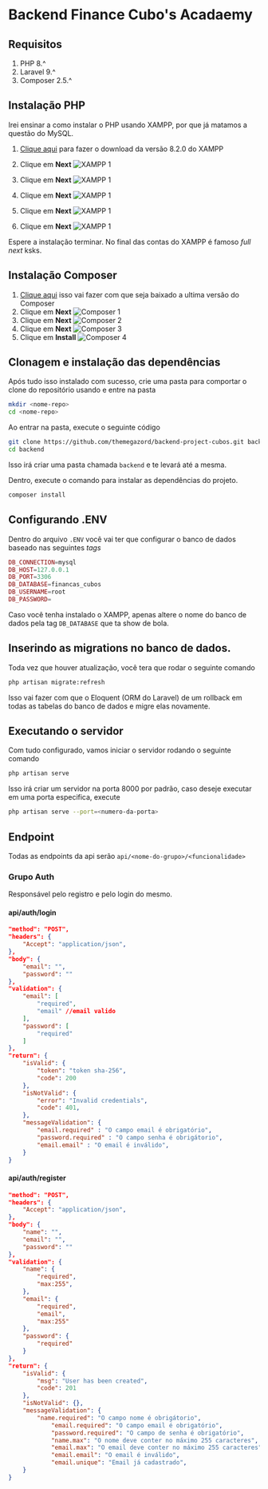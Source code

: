 # Backend Finance Cubo's Acadaemy

## Requisitos

1. PHP 8.^
2. Laravel 9.^
3. Composer 2.5.^

## Instalação PHP

Irei ensinar a como instalar o PHP usando XAMPP, por que já matamos a questão do MySQL.

1. [Clique aqui](https://sourceforge.net/projects/xampp/files/XAMPP%20Windows/8.2.0/xampp-windows-x64-8.2.0-0-VS16-installer.exe) para fazer o download da versão 8.2.0 do XAMPP
2. Clique em **Next**
![XAMPP 1](public/readme/xampp_1.png)

3. Clique em **Next**
![XAMPP 1](public/readme/xampp_2.png)

4. Clique em **Next**
![XAMPP 1](public/readme/xampp_3.png)

5. Clique em **Next**
![XAMPP 1](public/readme/xampp_4.png)

6. Clique em **Next**
![XAMPP 1](public/readme/xampp_5.png)

Espere a instalação terminar. No final das contas do XAMPP é famoso _full next_ ksks.

## Instalação Composer

1. [Clique aqui](https://getcomposer.org/Composer-Setup.exe) isso vai fazer com que seja baixado a ultima versão do Composer
2. Clique em **Next**
![Composer 1](public/readme/composer_1.png)
3. Clique em **Next**
![Composer 2](public/readme/composer_2.png)
4. Clique em **Next**
![Composer 3](public/readme/composer_3.png)
5. Clique em **Install**
![Composer 4](public/readme/composer_4.png)


## Clonagem e instalação das dependências
Após tudo isso instalado com sucesso, crie uma pasta para comportar o clone do repositório usando e entre na pasta

```bash
mkdir <nome-repo>
cd <nome-repo>
```

Ao entrar na pasta, execute o seguinte código

```bash
git clone https://github.com/themegazord/backend-project-cubos.git backend
cd backend
```

Isso irá criar uma pasta chamada `backend` e te levará até a mesma.

Dentro, execute o comando para instalar as dependências do projeto.

```bash
composer install
```

## Configurando .ENV

Dentro do arquivo `.ENV` você vai ter que configurar o banco de dados baseado nas seguintes _tags_

```php
DB_CONNECTION=mysql
DB_HOST=127.0.0.1
DB_PORT=3306
DB_DATABASE=financas_cubos
DB_USERNAME=root
DB_PASSWORD=
```
Caso você tenha instalado o XAMPP, apenas altere o nome do banco de dados pela tag `DB_DATABASE` que ta show de bola.


## Inserindo as migrations no banco de dados.

Toda vez que houver atualização, você tera que rodar o seguinte comando

```bash
php artisan migrate:refresh
```

Isso vai fazer com que o Eloquent (ORM do Laravel) de um rollback em todas as tabelas do banco de dados e migre elas novamente.

## Executando o servidor

Com tudo configurado, vamos iniciar o servidor rodando o seguinte comando

```bash
php artisan serve
```

Isso irá criar um servidor na porta 8000 por padrão, caso deseje executar em uma porta especifica, execute

```bash
php artisan serve --port=<numero-da-porta>
```

## Endpoint 

Todas as endpoints da api serão `api/<nome-do-grupo>/<funcionalidade>`

### Grupo Auth

Responsável pelo registro e pelo login do mesmo.

#### api/auth/login 

```json
"method": "POST",
"headers": {
    "Accept": "application/json",
},
"body": {
    "email": "",
    "password": ""
},
"validation": {
    "email": [
        "required",
        "email" //email valido
    ],
    "password": [
        "required"
    ]
},
"return": {
    "isValid": {
        "token": "token sha-256",
        "code": 200
    },
    "isNotValid": {
        "error": "Invalid credentials",
        "code": 401,
    },
    "messageValidation": {
        "email.required" : "O campo email é obrigatório",
        "password.required" : "O campo senha é obrigátorio",
        "email.email" : "O email é inválido",
    }
}
```

#### api/auth/register

```json
"method": "POST",
"headers": {
    "Accept": "application/json",
},
"body": {
    "name": "",
    "email": "",
    "password": ""
},
"validation": {
    "name": {
        "required",
        "max:255",
    },
    "email": {
        "required",
        "email",
        "max:255"
    },
    "password": {
        "required"
    }
},
"return": {
    "isValid": {
        "msg": "User has been created",
        "code": 201
    },
    "isNotValid": {},
    "messageValidation": {
        "name.required": "O campo nome é obrigátorio",
            "email.required": "O campo email é obrigatório",
            "password.required": "O campo de senha é obrigatório",
            "name.max": "O nome deve conter no máximo 255 caracteres",
            "email.max": "O email deve conter no máximo 255 caracteres",
            "email.email": "O email é inválido",
            "email.unique": "Email já cadastrado",
    }
}
```
